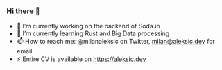 ### Hi there 👋

- 🔭 I’m currently working on the backend of Soda.io
- 🌱 I’m currently learning Rust and Big Data processing
- 📫 How to reach me: @milanaleksic on Twitter, milan@aleksic.dev for email
- ⚡ Entire CV is available on https://aleksic.dev

